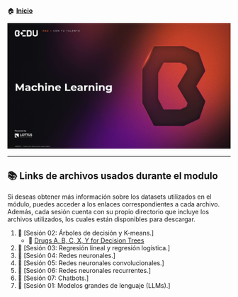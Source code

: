 🏠 [**Inicio**](../Readme.md)

<div align="center">
    <img src="../BEDU.JPG">
</div>

---


## 📚 Links de archivos usados durante el modulo

Si deseas obtener más información sobre los datasets utilizados en el módulo, puedes acceder a los enlaces correspondientes a cada archivo. Además, cada sesión cuenta con su propio directorio que incluye los archivos utilizados, los cuales están disponibles para descargar.

1. 📁 [Sesión 02: Árboles de decisión y K-means.]
   - 🔗 [Drugs A, B, C, X, Y for Decision Trees](https://www.kaggle.com/datasets/pablomgomez21/drugs-a-b-c-x-y-for-decision-trees)
3. 📁 [Sesión 03: Regresión lineal y regresión logística.]
4. 📁 [Sesión 04: Redes neuronales.]
5. 📁 [Sesión 05: Redes neuronales convolucionales.]
6. 📁 [Sesión 06: Redes neuronales recurrentes.]
7. 📁 [Sesión 07: Chatbots.]
8. 📁 [Sesión 01: Modelos grandes de lenguaje (LLMs).]
